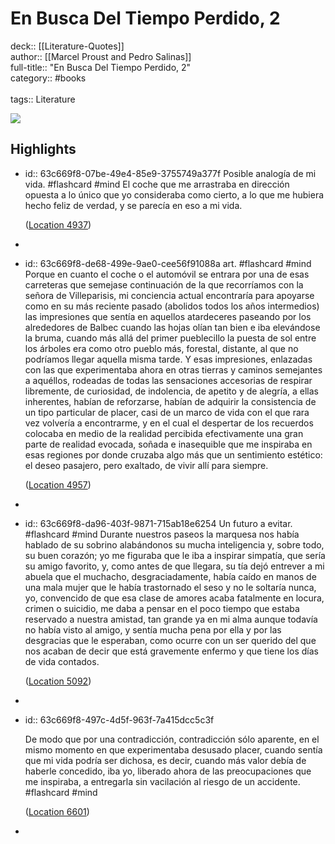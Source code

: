 # En Busca Del Tiempo Perdido, 2

deck:: [[Literature-Quotes]]\
author:: [[Marcel Proust and Pedro Salinas]]\
full-title:: "En Busca Del Tiempo Perdido, 2"\
category:: #books\
\
tags:: Literature  

![](https://m.media-amazon.com/images/I/71MLQMRvJ5L._SY160.jpg)
## Highlights
- id:: 63c669f8-07be-49e4-85e9-3755749a377f
   Posible analogía de mi vida. #flashcard  #mind 
    El coche que me arrastraba en dirección opuesta a lo único que yo consideraba como cierto, a lo que me hubiera hecho feliz de verdad, y se parecía en eso a mi vida.
  
    ([Location 4937](https://readwise.io/to_kindle?action=open&asin=B0876FDBH7&location=4937))
-
- id:: 63c669f8-de68-499e-9ae0-cee56f91088a
   art. #flashcard  #mind 
    Porque en cuanto el coche o el automóvil se entrara por una de esas carreteras que semejase continuación de la que recorríamos con la señora de Villeparisis, mi conciencia actual encontraría para apoyarse como en su más reciente pasado (abolidos todos los años intermedios) las impresiones que sentía en aquellos atardeceres paseando por los alrededores de Balbec cuando las hojas olían tan bien e iba elevándose la bruma, cuando más allá del primer pueblecillo la puesta de sol entre los árboles era como otro pueblo más, forestal, distante, al que no podríamos llegar aquella misma tarde. Y esas impresiones, enlazadas con las que experimentaba ahora en otras tierras y caminos semejantes a aquéllos, rodeadas de todas las sensaciones accesorias de respirar libremente, de curiosidad, de indolencia, de apetito y de alegría, a ellas inherentes, habían de reforzarse, habían de adquirir la consistencia de un tipo particular de placer, casi de un marco de vida con el que rara vez volvería a encontrarme, y en el cual el despertar de los recuerdos colocaba en medio de la realidad percibida efectivamente una gran parte de realidad evocada, soñada e inasequible que me inspiraba en esas regiones por donde cruzaba algo más que un sentimiento estético: el deseo pasajero, pero exaltado, de vivir allí para siempre.
  
    ([Location 4957](https://readwise.io/to_kindle?action=open&asin=B0876FDBH7&location=4957))
-
- id:: 63c669f8-da96-403f-9871-715ab18e6254
   Un futuro a evitar. #flashcard  #mind 
    Durante nuestros paseos la marquesa nos había hablado de su sobrino alabándonos su mucha inteligencia y, sobre todo, su buen corazón; yo me figuraba que le iba a inspirar simpatía, que sería su amigo favorito, y, como antes de que llegara, su tía dejó entrever a mi abuela que el muchacho, desgraciadamente, había caído en manos de una mala mujer que le había trastornado el seso y no le soltaría nunca, yo, convencido de que esa clase de amores acaba fatalmente en locura, crimen o suicidio, me daba a pensar en el poco tiempo que estaba reservado a nuestra amistad, tan grande ya en mi alma aunque todavía no había visto al amigo, y sentía mucha pena por ella y por las desgracias que le esperaban, como ocurre con un ser querido del que nos acaban de decir que está gravemente enfermo y que tiene los días de vida contados.
  
    ([Location 5092](https://readwise.io/to_kindle?action=open&asin=B0876FDBH7&location=5092))
-
- id:: 63c669f8-497c-4d5f-963f-7a415dcc5c3f
  
  De modo que por una contradicción, contradicción sólo aparente, en el mismo momento en que experimentaba desusado placer, cuando sentía que mi vida podría ser dichosa, es decir, cuando más valor debía de haberle concedido, iba yo, liberado ahora de las preocupaciones que me inspiraba, a entregarla sin vacilación al riesgo de un accidente. #flashcard  #mind 
  
  
    ([Location 6601](https://readwise.io/to_kindle?action=open&asin=B0876FDBH7&location=6601))
-